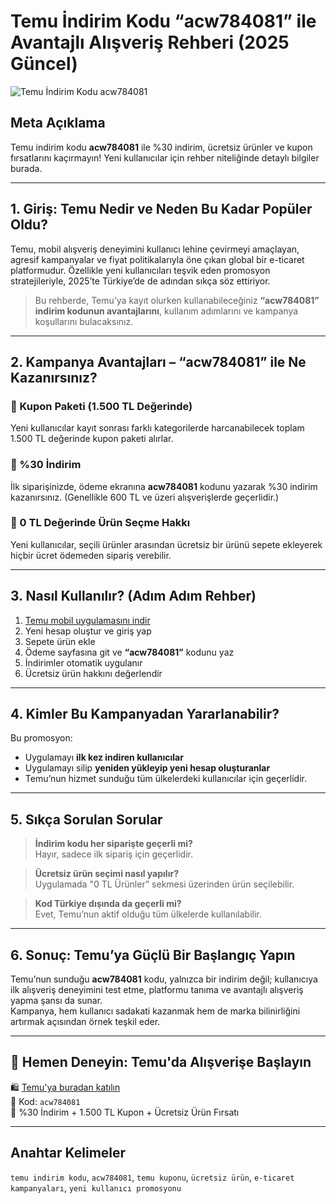 # Temu İndirim Kodu “acw784081” ile Avantajlı Alışveriş Rehberi (2025 Güncel)

![Temu İndirim Kodu acw784081](./assets/temu-indirim-kodu-acw784081.png)

## Meta Açıklama  
Temu indirim kodu **acw784081** ile %30 indirim, ücretsiz ürünler ve kupon fırsatlarını kaçırmayın! Yeni kullanıcılar için rehber niteliğinde detaylı bilgiler burada.

---

## 1. Giriş: Temu Nedir ve Neden Bu Kadar Popüler Oldu?

Temu, mobil alışveriş deneyimini kullanıcı lehine çevirmeyi amaçlayan, agresif kampanyalar ve fiyat politikalarıyla öne çıkan global bir e-ticaret platformudur. Özellikle yeni kullanıcıları teşvik eden promosyon stratejileriyle, 2025’te Türkiye’de de adından sıkça söz ettiriyor.

> Bu rehberde, Temu’ya kayıt olurken kullanabileceğiniz **“acw784081” indirim kodunun avantajlarını**, kullanım adımlarını ve kampanya koşullarını bulacaksınız.

---

## 2. Kampanya Avantajları – “acw784081” ile Ne Kazanırsınız?

### 🎁 Kupon Paketi (1.500 TL Değerinde)  
Yeni kullanıcılar kayıt sonrası farklı kategorilerde harcanabilecek toplam 1.500 TL değerinde kupon paketi alırlar.

### 💸 %30 İndirim  
İlk siparişinizde, ödeme ekranına **acw784081** kodunu yazarak %30 indirim kazanırsınız. (Genellikle 600 TL ve üzeri alışverişlerde geçerlidir.)

### 🎉 0 TL Değerinde Ürün Seçme Hakkı  
Yeni kullanıcılar, seçili ürünler arasından ücretsiz bir ürünü sepete ekleyerek hiçbir ücret ödemeden sipariş verebilir.

---

## 3. Nasıl Kullanılır? (Adım Adım Rehber)

1. [Temu mobil uygulamasını indir](https://temu.to/k/eg5fn96vwh1)  
2. Yeni hesap oluştur ve giriş yap  
3. Sepete ürün ekle  
4. Ödeme sayfasına git ve **“acw784081”** kodunu yaz  
5. İndirimler otomatik uygulanır  
6. Ücretsiz ürün hakkını değerlendir

---

## 4. Kimler Bu Kampanyadan Yararlanabilir?

Bu promosyon:
- Uygulamayı **ilk kez indiren kullanıcılar**
- Uygulamayı silip **yeniden yükleyip yeni hesap oluşturanlar**
- Temu’nun hizmet sunduğu tüm ülkelerdeki kullanıcılar için geçerlidir.

---

## 5. Sıkça Sorulan Sorular

> **İndirim kodu her siparişte geçerli mi?**  
Hayır, sadece ilk sipariş için geçerlidir.

> **Ücretsiz ürün seçimi nasıl yapılır?**  
Uygulamada "0 TL Ürünler" sekmesi üzerinden ürün seçilebilir.

> **Kod Türkiye dışında da geçerli mi?**  
Evet, Temu’nun aktif olduğu tüm ülkelerde kullanılabilir.

---

## 6. Sonuç: Temu’ya Güçlü Bir Başlangıç Yapın

Temu’nun sunduğu **acw784081** kodu, yalnızca bir indirim değil; kullanıcıya ilk alışveriş deneyimini test etme, platformu tanıma ve avantajlı alışveriş yapma şansı da sunar.  
Kampanya, hem kullanıcı sadakati kazanmak hem de marka bilinirliğini artırmak açısından örnek teşkil eder.

---

## 🎯 Hemen Deneyin: Temu'da Alışverişe Başlayın

🛍️ [Temu'ya buradan katılın](https://temu.to/k/eg5fn96vwh1)  
💬 Kod: `acw784081`  
🎁 %30 İndirim + 1.500 TL Kupon + Ücretsiz Ürün Fırsatı

---

## Anahtar Kelimeler  
`temu indirim kodu`, `acw784081`, `temu kuponu`, `ücretsiz ürün`, `e-ticaret kampanyaları`, `yeni kullanıcı promosyonu`
